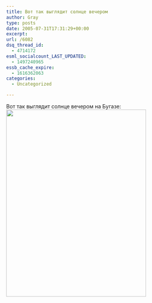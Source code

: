 ```yaml
---
title: Вот так выглядит солнце вечером
author: Gray
type: posts
date: 2005-07-31T17:31:29+00:00
excerpt:
url: /6082
dsq_thread_id:
  - 4714172
esml_socialcount_LAST_UPDATED:
  - 1497240965
essb_cache_expire:
  - 1616362063
categories:
  - Uncategorized

---
```








Вот так выглядит солнце вечером на Бугазе:  
<img src="https://i1.wp.com/images9.fotki.com/v170/photos/5/520379/2484377/005223-vi.jpg?resize=375%2C500" title="" width="375" height="500" border="0" data-recalc-dims="1" />